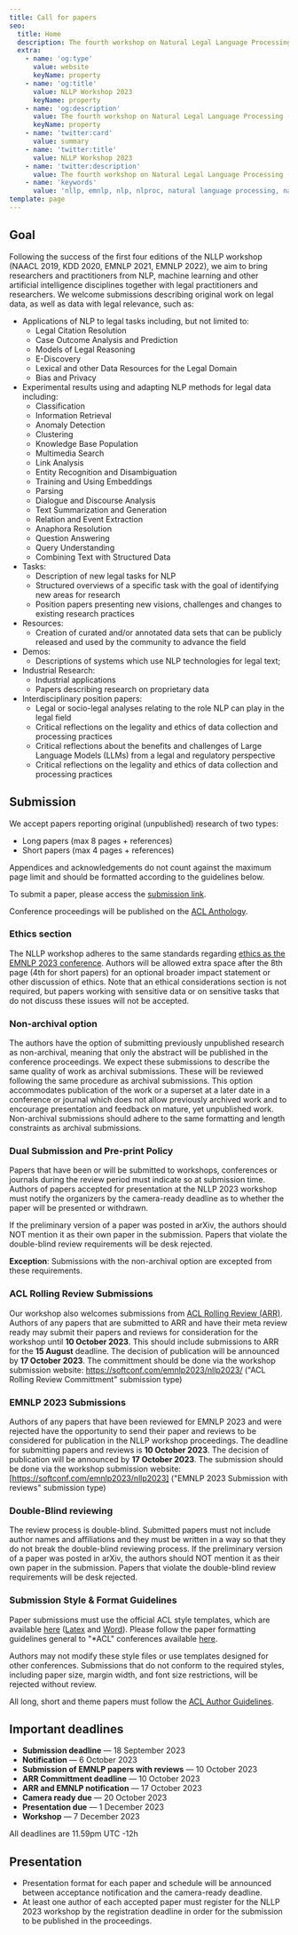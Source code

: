 ```yaml
---
title: Call for papers
seo:
  title: Home
  description: The fourth workshop on Natural Legal Language Processing (NLLP 2023) explores methods and applications of Natural Language Processing for the Legal Domain by focusing on legal text and text with legal significance. Co-located with EMNLP 2023.
  extra:
    - name: 'og:type'
      value: website
      keyName: property
    - name: 'og:title'
      value: NLLP Workshop 2023
      keyName: property
    - name: 'og:description'
      value: The fourth workshop on Natural Legal Language Processing (NLLP 2023) explores methods and applications of Natural Language Processing for the Legal Domain by focusing on legal text and text with legal significance. Co-located with EMNLP 2023.
      keyName: property
    - name: 'twitter:card'
      value: summary
    - name: 'twitter:title'
      value: NLLP Workshop 2023
    - name: 'twitter:description'
      value: The fourth workshop on Natural Legal Language Processing (NLLP 2023) explores methods and applications of Natural Language Processing for the Legal Domain by focusing on legal text and text with legal significance. Co-located with EMNLP 2023.
    - name: 'keywords'
      value: 'nllp, emnlp, nlp, nlproc, natural language processing, natural legal language processing, legal text, legal domain language'
template: page
---
```


## Goal

Following the success of the first four editions of the NLLP workshop (NAACL 2019, KDD 2020, EMNLP 2021, EMNLP 2022), we aim to bring researchers and practitioners from NLP, machine learning and other artificial intelligence disciplines together with legal practitioners and researchers. We welcome submissions describing original work on legal data, as well as data with legal relevance, such as:

- Applications of NLP to legal tasks including, but not limited to:
  - Legal Citation Resolution
  - Case Outcome Analysis and Prediction
  - Models of Legal Reasoning
  - E-Discovery
  - Lexical and other Data Resources for the Legal Domain
  - Bias and Privacy
- Experimental results using and adapting NLP methods for legal data including:
  - Classification
  - Information Retrieval
  - Anomaly Detection
  - Clustering
  - Knowledge Base Population
  - Multimedia Search
  - Link Analysis
  - Entity Recognition and Disambiguation
  - Training and Using Embeddings
  - Parsing
  - Dialogue and Discourse Analysis
  - Text Summarization and Generation
  - Relation and Event Extraction
  - Anaphora Resolution
  - Question Answering
  - Query Understanding
  - Combining Text with Structured Data
- Tasks:
  - Description of new legal tasks for NLP
  - Structured overviews of a specific task with the goal of identifying new areas for research
  - Position papers presenting new visions, challenges and changes to existing research practices
- Resources:
  - Creation of curated and/or annotated data sets that can be publicly released and used by the community to advance the field
- Demos:
  - Descriptions of systems which use NLP technologies for legal text;
- Industrial Research:
  - Industrial applications
  - Papers describing research on proprietary data
- Interdisciplinary position papers:
  - Legal or socio-legal analyses relating to the role NLP can play in the legal field
  - Critical reflections on the legality and ethics of data collection and processing practices
  - Critical reflections about the benefits and challenges of Large Language Models (LLMs) from a legal and regulatory perspective
  - Critical reflections on the legality and ethics of data collection and processing practices

## Submission

We accept papers reporting original (unpublished) research of two types:
- Long papers (max 8 pages + references)
- Short papers (max 4 pages + references)

Appendices and acknowledgements do not count against the maximum page limit and should be formatted according to the guidelines below.

To submit a paper, please access the [submission link](https://softconf.com/emnlp2023/nllp2023).

Conference proceedings will be published on the [ACL Anthology](https://aclanthology.org/).

### Ethics section

The NLLP workshop adheres to the same standards regarding [ethics as the EMNLP 2023 conference](https://2023.emnlp.org/calls/main_conference_papers/#ethics-policy). Authors will be allowed extra space after the 8th page (4th for short papers) for an optional broader impact statement or other discussion of ethics. Note that an ethical considerations section is not required, but papers working with sensitive data or on sensitive tasks that do not discuss these issues will not be accepted.

### Non-archival option

The authors have the option of submitting previously unpublished research as non-archival, meaning that only the abstract will be published in the conference proceedings. We expect these submissions to describe the same quality of work as archival submissions. These will be reviewed following the same procedure as archival submissions. This option accommodates publication of the work or a superset at a later date in a conference or journal which does not allow previously archived work and to encourage presentation and feedback on mature, yet unpublished work. Non-archival submissions should adhere to the same formatting and length constraints as archival submissions.

### Dual Submission and Pre-print Policy

Papers that have been or will be submitted to workshops, conferences or journals during the review period must indicate so at submission time. Authors of papers accepted for presentation at the NLLP 2023 workshop must notify the organizers by the camera-ready deadline as to whether the paper will be presented or withdrawn.

If the preliminary version of a paper was posted in arXiv, the authors should NOT mention it as their own paper in the submission. Papers that violate the double-blind review requirements will be desk rejected. 

**Exception**: Submissions with the non-archival option are excepted from these requirements. 

### ACL Rolling Review Submissions

Our workshop also welcomes submissions from [ACL Rolling Review (ARR)](https://aclrollingreview.org/). Authors of any papers that are submitted to ARR and have their meta review ready may submit their papers and reviews for consideration for the workshop until **10 October 2023**. This should include submissions to ARR for the **15 August** deadline.  The decision of publication will be announced by **17 October 2023**.  The committment should be done via the workshop submission website: https://softconf.com/emnlp2023/nllp2023/ ("ACL Rolling Review Committment" submission type)

### EMNLP 2023 Submissions

Authors of any papers that have been reviewed for EMNLP 2023 and were rejected have the opportunity to send their paper and reviews to be considered for publication in the NLLP workshop proceedings. The deadline for submitting papers and reviews is **10 October 2023**. The decision of publication will be announced by **17 October 2023**. The submission should be done via the workshop submission website: [https://softconf.com/emnlp2023/nllp2023] ("EMNLP 2023 Submission with reviews" submission type)

### Double-Blind reviewing

The review process is double-blind. Submitted papers must not include author names and affiliations and they must be written in a way so that they do not break the double-blind reviewing process. If the preliminary version of a paper was posted in arXiv, the authors should NOT mention it as their own paper in the submission. Papers that violate the double-blind review requirements will be desk rejected.

### Submission Style & Format Guidelines

Paper submissions must use the official ACL style templates, which are available [here](https://github.com/acl-org/acl-style-files) ([Latex](https://github.com/acl-org/acl-style-files/tree/master/latex) and [Word](https://github.com/acl-org/acl-style-files/tree/master/word)). Please follow the paper formatting guidelines general to "*ACL" conferences available [here](https://acl-org.github.io/ACLPUB/formatting.html).

Authors may not modify these style files or use templates designed for other conferences. Submissions that do not conform to the required styles, including paper size, margin width, and font size restrictions, will be rejected without review.

All long, short and theme papers must follow the [ACL Author Guidelines](https://www.aclweb.org/adminwiki/index.php?title=ACL_Author_Guidelines).

## Important deadlines

- **Submission deadline** ― 18 September 2023
- **Notification** ― 6 October 2023
- **Submission of EMNLP papers with reviews** ― 10 October 2023
- **ARR Committment deadline** ― 10 October 2023
- **ARR and EMNLP notification** ― 17 October 2023
- **Camera ready due** ― 20 October 2023 
- **Presentation due** ― 1 December 2023
- **Workshop** ― 7 December 2023

All deadlines are 11.59pm UTC -12h

## Presentation

- Presentation format for each paper and schedule will be announced between acceptance notification and the camera-ready deadline.
- At least one author of each accepted paper must register for the NLLP 2023 workshop by the registration deadline in order for the submission to be published in the proceedings.
